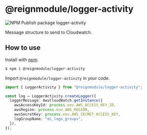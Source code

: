 # @reignmodule/logger-activity

![NPM Publish package logger-activity](https://github.com/reigncl/reign-utils/workflows/NPM%20Publish%20package%20logger-activity/badge.svg)

Message structure to send to Cloudwatch.

## How to use

Install with [npm](https://www.npmjs.com/).

```sh
$ npm i @reignmodule/logger-activity
```

Import `@reignmodule/logger-activity` in your code.

```ts
import { LoggerActivity } from "@reignmodule/logger-activity";

const log = LoggerActivity.createLogger({
  loggerMessage: AwsCloudWatch.getInstance({
    awsAccessKeyId: process.env.AWS_ACCESS_KEY_ID,
    awsRegion: process.env.AWS_REGION,
    awsSecretKey: process.env.AWS_SECRET_ACCESS_KEY,
    logGroupName: "mi_logs_groups",
  }),
});
```
